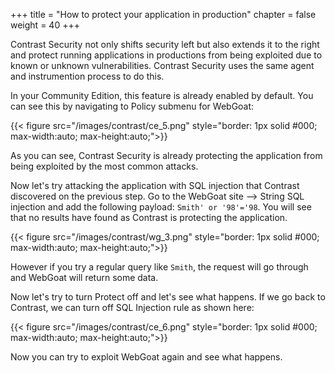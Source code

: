 +++
title = "How to protect your application in production"
chapter = false
weight = 40
+++

Contrast Security not only shifts security left but also extends it to the right and protect running applications in productions from being exploited due to known or unknown vulnerabilities. Contrast Security uses the same agent and instrumention process to do this.

In your Community Edition, this feature is already enabled by default. You can see this by navigating to Policy submenu for WebGoat:

{{< figure src="/images/contrast/ce_5.png" style="border: 1px solid #000; max-width:auto; max-height:auto;">}}

As you can see, Contrast Security is already protecting the application from being exploited by the most common attacks.

Now let's try attacking the application with SQL injection that Contrast discovered on the previous step. Go to the WebGoat site --> String SQL injection and add the following payload: `Smith' or '98'='98`. You will see that no results have found as Contrast is protecting the application. 

{{< figure src="/images/contrast/wg_3.png" style="border: 1px solid #000; max-width:auto; max-height:auto;">}}

However if you try a regular query like `Smith`, the request will go through and WebGoat will return some data.

Now let's try to turn Protect off and let's see what happens. If we go back to Contrast, we can turn off SQL Injection rule as shown here:

{{< figure src="/images/contrast/ce_6.png" style="border: 1px solid #000; max-width:auto; max-height:auto;">}}

Now you can try to exploit WebGoat again and see what happens.